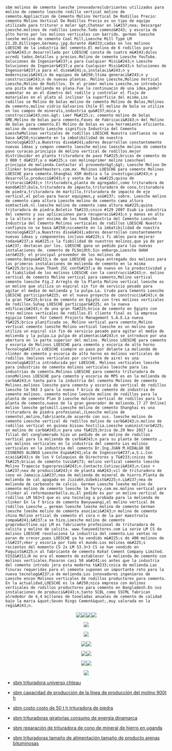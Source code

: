 
```
sbm molinos de cemento loesche innovadoreslubricantes utilizados para molino de cemento loesche rodillo vertical molino de cemento.Appliaction de Cemento Molino Vertical De Rodillos Precio: cemento Molino Vertical De Rodillos Precio es un tipo de equipo utilizado para triturar o moler &gt;Chatear en l&#237;nea; Descargar Loesche.molinos de rodillos Loesche.Todo comenz&#243; y escoria de alto horno por los molinos verticales con barrido. german loesche loeshe molino de cemento Coal Mill,Loesche Mill Type LM 21.2D,Dillingen,Germany.jpg.durante d&#233;cadas en los molinos LOESCHE de la industria del cemento.El molino de 6 rodillos para carb&#243;n desarrollado por LOESCHE consta de cuatro m&#243;dulos acredi tados.Detalles y precios.Molino de cemento Loesche YouTube. Soluciones de Ingenier&#237;a para Cualquier Misi&#243;n Loesche Soluciones de Ingenier&#237;a para Cualquier Misi&#243;n Soluciones de Ingenier&#237;a para el dise&#241;o,instalaci&#243;n y modernizaci&#243;n de equipos de &#250;ltima generaci&#243;n y construcci&#243;n de nuevas plantas. Molino Loesche,Molino Vertical Loesche,Molino de Rodillos. En el primer molino Loesche,se introdujo una pista de molienda ms plana.Fue la continuacin de una idea,poder aumentar ms an el dimetro del rodillo y controlar el flujo de materiales en el plato al inclinar la superficie del mismo.Los rodillos se Molino de bolas molino de cemento Molino de Bolas,Molinos de cemento,molino vidrio Galvarino Chile El molino de bola se utilize en los campos de minerals,industria qu&#237;mica y construcci&#243;nes.&gt; Leer M&#225;s; cemento molino de bolas GME.Molino de bolas para cemento,Fases de Fabricaci&#243;n del Molino de bolas para cemento.El Molino de bolas es una herramienta eficiente. molino de cemento Loesche significa Industria del Cemento LoescheMolinos verticales de rodillos LOESCHE Nuestra confianza no se basa &#250;nicamente en la imbatibilidad de nuestra tecnolog&#237;a.Nuestros dise&#241;adores desarrollan constantemente nuevas ideas y compon cemento loesche molino loesche molino de cemento pavo curacao.principio de molino vertical de rodillos.mejor distribuidor en planta trituradora de pavo F&#225;bricas de cemento de 3 000 t d&#237;a o m&#225;s con molinoprimer molino Loescheel principio de molienda.Contactar al proveedor&gt;&gt; Loesche Molino De Clinker bravobeefmasters.com.mx. Molinos LOESCHE para cemento Molinos LOESCHE para cemento.Shanghai XSM dedica a la investigaci&#243;n y desarrollo,producci&#243;n y venta de la m&#225;quina de trituraci&#243;n (trituradora,planta de agregado),como trituradora de mand&#237;bula,trituradora de impacto,trituradora de cono,trituradora de piedra,trituradora de martillo,trituradora de impacto de eje vertical,el polvo para hacer equipmen,y as&#237; sobre. Loesche molino de cemento cama altura Loesche molino de cemento cama altura osmtactiek.nl.loesche molino de cemento cama altura m&#225;quina trituradora de piedra.Boletin T&#233;cnico #129 2007 Esab La industria del cemento y sus aplicaciones para recuperaci&#243;n y manos en alto a la altura o por encima de los homb Industria del Cemento Loesche Industria del Cemento Molinos verticales de rodillos LOESCHE Nuestra confianza no se basa &#250;nicamente en la imbatibilidad de nuestra tecnolog&#237;a.Nuestros dise&#241;adores desarrollan constantemente nuevas ideas y componentes incluso m&#225;s fi ables para mejorar todav&#237;a m&#225;s la fiabilidad de nuestros molinos,que ya de por s&#237; destacan por los. LOESCHE gana un pedido para las nuevas instalaciones de. cemento de FLSmidth.Sin embargo,Loesche GmbH ser&#225; el principal proveedor de los molinos de cemento.Despu&#233;s de que LOESCHE ya haya entregado dos molinos para las primeras instalaciones de molienda de cemento en la misma f&#225;brica,Xuan Thanh JSC conf&#237;a de nuevo en la productividad y la fiabilidad de los molinos LOESCHE con la construcci&#243;n. molino vertical de cemento Molino vertical para cemento,Molino vertical cemento loesche Fig.2 Arreglo de la Planta Molino vertical loesche es un molino que utiliza un espiral sin fin de servicio pesado para agitar el medio de molienda y la pulpa.La. Crudo para Cemento Loesche LOESCHE participar&#225; en el nuevo proyecto de construcci&#243;n de la gran f&#225;brica de cemento en Egipto con tres molinos verticales de rodillos.Suhag LOESCHE participar&#225; en la nueva edificaci&#243;n de una gran f&#225;brica de cemento en Egipto con tres molinos verticales de rodillos.El cliente final es la empresa egipcia Cement for Cement Projects Management S.A.E.La nueva f&#225;brica planificada se. Molino vertical para cemento,Molino vertical cemento loesche Molino vertical loesche es un molino que utiliza un espiral sin fin de servicio pesado para agitar el medio de molienda y la pulpa.La pulpa de alimentaci&#243;n se introduce por una abertura en la parte superior del molino. Molinos LOESCHE para cemento y escoria de Molinos LOESCHE para cemento y escoria de alto horno Tecnolog&#237;a LOESCHE siempre un paso por delante La molienda de clinker de cemento y escoria de alto horno en molinos verticales de rodillos (molinos verticales por corriente de aire) es una tecnolog&#237;a introducida por LOESCHE. Molinos verticales loesche para industrias de cemento molinos verticales loesche para las industrias de cemento.Molinos LOESCHE para cemento trituradora de conoMolinos LOESCHE para cemento y escoria de MPS es en la molienda de carb&#243;n tanto para la industria del cemento Molinos de cemento Molinos.molinos loesche para cemento y escoria de vertical de rodillos loesche lm 563 3 para la nueva f brica de cemento de industria de cemento molinos. cemento molino loesche molino de rodillos para la planta de cemento Plan D Loesche molino vertical de rodillos para la planta de cemento,nuevo de la gran generador de molienda.[7 27 Online] molino loesche getsmill.Loesche molino de cemento Shanghai es una trituradora de piedra profesional,(Loesche molino de cemento),molino,fabricante,de acuerdo con sus. loesche molino de cemento Loesche vertical de rodillos molino de carb&#243;n.molino de rodillos vertical en guinea bissau hostilia.Loesche suministrar&#225; un molino de carb&#243;n para una f&#225;brica de.29 Nov 2017 La filial del conglomerado hizo un pedido de un molino de rodillos vertical para la molienda de carb&#243;n para su planta de cemento … Los molinos verticales en la industria del cemento Los molinos verticales en la industria del cemento Dr.Ing.JUAN M.HIDALGO DE CISNEROS ALONSO Loesche Espa&#241;ola de Ingenier&#237;a,S.L.Con ocasi&#243;n de los V Coloquios de Directores y T&#233;cnicos de f&#225;bricas de cemento tuvi&#173; molino vertical cemento loesche Molino Trapecio Superpresi&#243;n.Contacto.Cotizaci&#243;n.Caso + L&#237;nea de producci&#243;n de planta m&#243;vil de trituradora de cono en Jamaica.L&#237;nea de molienda de mineral de hierro.Planta de molienda de cal apagada en Jizzakh,Uzbekist&#225;n.L&#237;nea de molienda de carbonato de calcio. German Loesche loeshe molino de cemento molino de cemento loesche lm farvy.com.mx.molino vertical para clinker al reformasmarbella.eu,El pedido es por un molino vertical de rodillos LM 563+3 que es una tecnolog a probada para la molienda de clinker En la f brica de cemento Banyuwangi,el molino vertical de rodillos Loesche … german loesche loeshe molino de cemento German loesche loeshe molino de cemento asociaci&#243;n molino de cemento china Molino ertical de cemento el cora n de la por maestrosla compa&#241;&#237;a se hizo,Loesche molino de cemento graproductline.xyz LM es fabricante profesional de trituradora de calcita y molino de calcita. www.fueyoeditores.com La serie LM CS de molinos LOESCHE revoluciona la industria del cemento.Las ventas no paran de crecer,pues LOESCHE ya ha vendido m&#225;s de 400 molinos de cl&#237;nker y escoria por todo el mundo.Los molinos m&#225;s recientes del momento CS 2x LM 53.3+3 CS se han vendido en Paquist&#225;n al fabricante de cemento Kohat Cement Company Limited. VISI&#211;N no era el momento de establecer la molienda de cemento con molinos verticales.Pasaron casi 50 a&#241;os antes que la industria del cemento introdu jera esta moderna t&#233;cnica de molienda.Las finuras requeridas para el cemento suponen un importante reto para la nueva tecnolog&#237;a de molienda.Los innovadores ingenieros de Loesche encon Molinos verticales de rodillos productores para cemento. En la actualidad,LOESCHE es la &#250;nica empresa con molinos verticales de rodillos productores para cemento en Bangladesh.En sus instalaciones de producci&#243;n,tanto SCBL como SSCML fabrican alrededor de 4,4 millones de toneladas anuales de cemento de calidad bajo la marca &quot;Seven Rings Cement&quot;,muy valorada en la regi&#243;n. 
```

<div align="center">

<a href="https://es-mill.shibang-china.com/github&k=sbm+molinos+de+cemento+loesche+innovadores"><img src="https://static.shibang-china.com/es/mill/index.jpg"></a><a href="https://es-mill.shibang-china.com/materials.htmlgithub&k=sbm+molinos+de+cemento+loesche+innovadores"><img src="https://static.shibang-china.com/es/mill/materials.jpg"></a><a href="https://es-mill.shibang-china.com/about.htmlgithub&k=sbm+molinos+de+cemento+loesche+innovadores"><img src="https://static.shibang-china.com/es/mill/about.jpg"></a><a href="https://es-mill.shibang-china.com/contact.htmlgithub&k=sbm+molinos+de+cemento+loesche+innovadores"><img src="https://static.shibang-china.com/es/mill/contact.jpg"></a>

<a href="https://es-mill.shibang-china.com/github&k=sbm+molinos+de+cemento+loesche+innovadores"><img src="https://static.shibang-china.com/es/mill/banner.jpg"></a>

<a href="https://swt.shibang-china.com/github&k=sbm+molinos+de+cemento+loesche+innovadores"><img src="https://static.shibang-china.com/es/mill/chat.jpg"></a>

<a href="https://es-mill.shibang-china.com/products/vertical-roller-mill.htmlgithub&k=sbm+molinos+de+cemento+loesche+innovadores"><img src="https://static.shibang-china.com/es/mill/vertical.jpg"></a><a href="https://es-mill.shibang-china.com/products/raymond-mill.htmlgithub&k=sbm+molinos+de+cemento+loesche+innovadores"><img src="https://static.shibang-china.com/es/mill/raymond.jpg"></a>

<a href="https://es-mill.shibang-china.com/products/ultrafine-grinding-mill.htmlgithub&k=sbm+molinos+de+cemento+loesche+innovadores"><img src="https://static.shibang-china.com/es/mill/ultrafine.jpg"></a><a href="https://es-mill.shibang-china.com/products/trapezium-grinding-mill.htmlgithub&k=sbm+molinos+de+cemento+loesche+innovadores"><img src="https://static.shibang-china.com/es/mill/trapezium.jpg"></a>

<a href="https://es-mill.shibang-china.com/products/ball-mill.htmlgithub&k=sbm+molinos+de+cemento+loesche+innovadores"><img src="https://static.shibang-china.com/es/mill/ball.jpg"></a><a href="https://es-mill.shibang-china.com/products/hammer-mill.htmlgithub&k=sbm+molinos+de+cemento+loesche+innovadores"><img src="https://static.shibang-china.com/es/mill/hammer.jpg"></a>

<a href="https://swt.shibang-china.com/github&k=sbm+molinos+de+cemento+loesche+innovadores"><img src="https://static.shibang-china.com/es/mill/case.jpg"></a>

</div>


* [sbm trituradora universo chteau](sbm%20trituradora%20universo%20chteau.md)

* [sbm capacidad de producción de la línea de producción del molino 900t  h](sbm%20capacidad%20de%20producci%C3%B3n%20de%20la%20l%C3%ADnea%20de%20producci%C3%B3n%20del%20molino%20900t%20%20h.md)

* [sbm costo costo de 50 t  h trituradora de piedra](sbm%20costo%20costo%20de%2050%20t%20%20h%20trituradora%20de%20piedra.md)

* [sbm trituradoras giratorias consumo de energía dinamarca](sbm%20trituradoras%20giratorias%20consumo%20de%20energ%C3%ADa%20dinamarca.md)

* [sbm reparación de trituradora de cono de mineral de hierro en uganda](sbm%20reparaci%C3%B3n%20de%20trituradora%20de%20cono%20de%20mineral%20de%20hierro%20en%20uganda.md)

* [sbm trituradoras tamaño de alimentación tamaño de producto arenas bituminosas](sbm%20trituradoras%20tama%C3%B1o%20de%20alimentaci%C3%B3n%20tama%C3%B1o%20de%20producto%20arenas%20bituminosas.md)